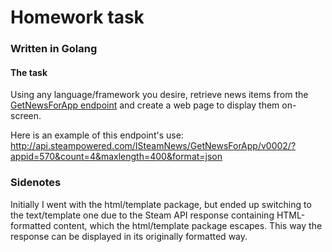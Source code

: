# Homework task
### Written in Golang

#### The task
Using any language/framework you desire, retrieve news items from the [GetNewsForApp endpoint](https://partner.steamgames.com/doc/webapi/ISteamNews) and create a web page to display them on-screen.  

Here is an example of this endpoint's use:
http://api.steampowered.com/ISteamNews/GetNewsForApp/v0002/?appid=570&count=4&maxlength=400&format=json

### Sidenotes
Initially I went with the html/template package, but ended up switching to the text/template one due to the Steam API response containing HTML-formatted content, which the html/template package escapes. This way the response can be displayed in its originally formatted way.